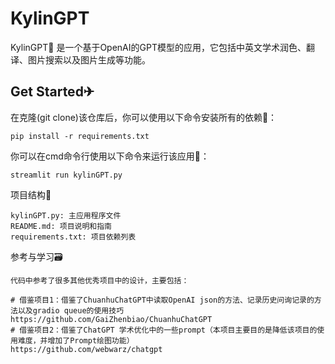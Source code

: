 # KylinGPT

KylinGPT🤖 是一个基于OpenAI的GPT模型的应用，它包括中英文学术润色、翻译、图片搜索以及图片生成等功能。

## Get Started✈

在克隆(git clone)该仓库后，你可以使用以下命令安装所有的依赖🦄：

```
pip install -r requirements.txt
```
你可以在cmd命令行使用以下命令来运行该应用🦾：
```
streamlit run kylinGPT.py
```
项目结构🐓
```
kylinGPT.py: 主应用程序文件
README.md: 项目说明和指南
requirements.txt: 项目依赖列表
```
参考与学习🗃
```
代码中参考了很多其他优秀项目中的设计，主要包括：

# 借鉴项目1：借鉴了ChuanhuChatGPT中读取OpenAI json的方法、记录历史问询记录的方法以及gradio queue的使用技巧
https://github.com/GaiZhenbiao/ChuanhuChatGPT
# 借鉴项目2：借鉴了ChatGPT 学术优化中的一些prompt（本项目主要目的是降低该项目的使用难度，并增加了Prompt绘图功能）
https://github.com/webwarz/chatgpt
